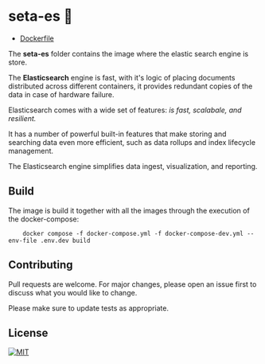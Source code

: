 # seta-es 🔎

* [Dockerfile](../seta-es/Dockerfile)

The **seta-es** folder contains the image where the elastic search engine is store.

The **Elasticsearch** engine is fast, with it's logic of placing documents distributed across different containers, it provides redundant copies of the data in case of hardware failure. 

Elasticsearch comes with a wide set of features: *is fast, scalabale, and resilient.* 

It has a number of powerful built-in features that make storing and searching data even more efficient, such as data rollups and index lifecycle management.

The Elasticsearch engine simplifies data ingest, visualization, and reporting. 


## Build

The image is build it together with all the images through the execution of the docker-compose:

```
    docker compose -f docker-compose.yml -f docker-compose-dev.yml --env-file .env.dev build
```


## Contributing

Pull requests are welcome. For major changes, please open an issue first to discuss what you would like to change.

Please make sure to update tests as appropriate.



## License


[![MIT][mit-badge]][mit-url]

[mit-badge]: https://img.shields.io/badge/license-mit-blue
[mit-url]: https://choosealicense.com/licenses/mit/